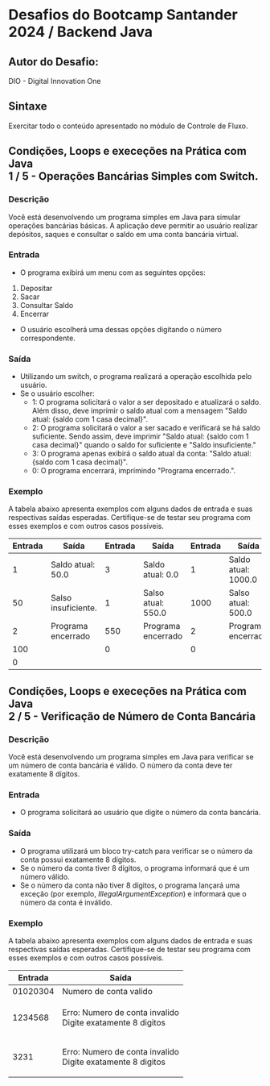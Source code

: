 # Desafios do Bootcamp Santander 2024 / Backend Java

## Autor do Desafio:
DIO - Digital Innovation One

## Sintaxe
Exercitar todo o conteúdo apresentado no módulo de Controle de Fluxo.

## Condições, Loops e execeções na Prática com Java<br>1 / 5 - Operações Bancárias Simples com Switch.

### Descrição
Você está desenvolvendo um programa simples em Java para simular operações bancárias básicas.
A aplicação deve permitir ao usuário realizar depósitos, saques e consultar o saldo em uma conta bancária virtual.

### Entrada
+ O programa exibirá um menu com as seguintes opções:
1. Depositar
2. Sacar
3. Consultar Saldo
4. Encerrar
+ O usuário escolherá uma dessas opções digitando o número correspondente.

### Saída
+ Utilizando um switch, o programa realizará a operação escolhida pelo usuário.
+ Se o usuário escolher:
  + 1: O programa solicitará o valor a ser depositado e atualizará o saldo. Além disso, deve imprimir o saldo atual com a mensagem "Saldo atual: {saldo com 1 casa decimal}".
  + 2: O programa solicitará o valor a ser sacado e verificará se há saldo suficiente. Sendo assim, deve imprimir "Saldo atual: {saldo com 1 casa decimal}" quando o saldo for suficiente e "Saldo insuficiente."
  + 3: O programa apenas exibirá o saldo atual da conta: "Saldo atual: {saldo com 1 casa decimal}".
  + 0: O programa encerrará, imprimindo "Programa encerrado.".
 
### Exemplo
A tabela abaixo apresenta exemplos com alguns dados de entrada e suas respectivas saídas esperadas. Certifique-se de testar seu programa com esses exemplos e com outros casos possíveis.

| **Entrada** | **Saída**           | **Entrada** | **Saída**           | **Entrada** | **Saída**           |
|-------------|---------------------|-------------|---------------------|-------------|---------------------|
| 1           | Saldo atual: 50.0   | 3           | Saldo atual: 0.0    | 1           | Saldo atual: 1000.0 |
| 50          | Salso insuficiente. | 1           | Salso atual: 550.0  | 1000        | Salso atual: 500.0  |
| 2           | Programa encerrado  | 550         | Programa encerrado  | 2           | Programa encerrado  |
| 100         |                     | 0           |                     | 0           |                     |
| 0           |                     |             |                     |             |                     |

## Condições, Loops e execeções na Prática com Java<br>2 / 5 - Verificação de Número de Conta Bancária

### Descrição
Você está desenvolvendo um programa simples em Java para verificar se um número de conta bancária é válido. O número da conta deve ter exatamente 8 dígitos.

### Entrada
+ O programa solicitará ao usuário que digite o número da conta bancária.

### Saída
+ O programa utilizará um bloco try-catch para verificar se o número da conta possui exatamente 8 dígitos.
+ Se o número da conta tiver 8 dígitos, o programa informará que é um número válido.
+ Se o número da conta não tiver 8 dígitos, o programa lançará uma exceção (por exemplo, _IllegalArgumentException_) e informará que o número da conta é inválido.
 
### Exemplo
A tabela abaixo apresenta exemplos com alguns dados de entrada e suas respectivas saídas esperadas. Certifique-se de testar seu programa com esses exemplos e com outros casos possíveis.

| **Entrada** | **Saída**                                        | 
|------------------------|---------------------------------------|
| 01020304               | Numero de conta valido                |
| <p>1234568<br></p>     | <p>Erro: Numero de conta invalido <br> Digite exatamente 8 digitos </p>  |         
| 3231                   | <p>Erro: Numero de conta invalido <br> Digite exatamente 8 digitos </p>  |


